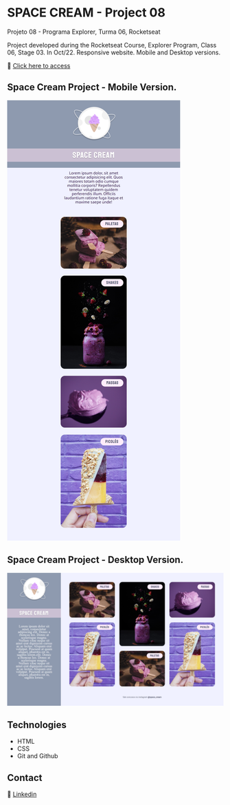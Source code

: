 # SPACE CREAM - Project 08

Projeto 08 - Programa Explorer, Turma 06, Rocketseat

Project developed during the Rocketseat Course, Explorer Program, Class 06, Stage 03. In Oct/22.
Responsive website. Mobile and Desktop versions.

🔗 [Click here to access](https://renato-albuquerque.github.io/projeto-08-explorer/)

## Space Cream Project - Mobile Version.

![screenshot](images/screenshot1.png)

## Space Cream Project - Desktop Version.

![screenshot](images/screenshot2.png)

## Technologies

- HTML
- CSS
- Git and Github

## Contact

🔗 [Linkedin](https://www.linkedin.com/in/renato-malbuquerque/)